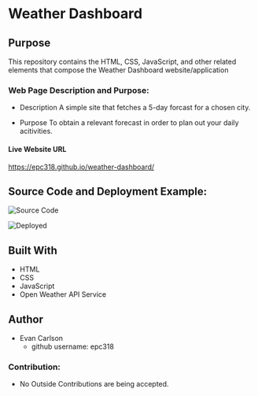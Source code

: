 # Weather Dashboard

## Purpose
This repository contains the HTML, CSS, JavaScript, and other related elements that compose the Weather Dashboard website/application

### Web Page Description and Purpose:
* Description
    A simple site that fetches a 5-day forcast for a chosen city.

* Purpose
    To obtain a relevant forecast in order to plan out your daily acitivities. 

#### Live Website URL
https://epc318.github.io/weather-dashboard/

## Source Code and Deployment Example:
![Source Code]()

![Deployed]()

## Built With
* HTML
* CSS
* JavaScript
* Open Weather API Service

## Author
* Evan Carlson
    - github username: epc318

### Contribution:
* No Outside Contributions are being accepted.